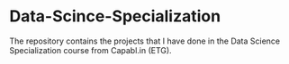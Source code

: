 # Data-Scince-Specialization
The repository contains the projects that I have done in the Data Science Specialization course from Capabl.in (ETG).
